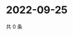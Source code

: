 # 2022-09-25

共 0 条

<!-- BEGIN WEIBO -->
<!-- 最后更新时间 Sun Sep 25 2022 01:21:13 GMT+0800 (China Standard Time) -->

<!-- END WEIBO -->
